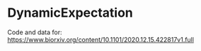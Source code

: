 # DynamicExpectation

Code and data for: https://www.biorxiv.org/content/10.1101/2020.12.15.422817v1.full

